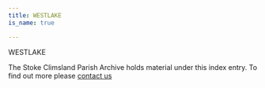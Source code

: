 ```yaml
---
title: WESTLAKE
is_name: true

---
```


WESTLAKE


The Stoke Climsland Parish Archive holds material under this index entry. To find out more please [contact us](/contact/)
